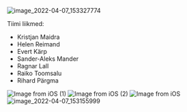 ![image_2022-04-07_153327774](https://user-images.githubusercontent.com/91615049/162199418-bd32d763-9517-4b0a-bd27-0943b3d5e19f.png)



Tiimi liikmed: 
 * Kristjan Maidra 
 * Helen Reimand 
 * Evert Kärp
 * Sander-Aleks Mander 
 * Ragnar Lall
 * Raiko Toomsalu 
 * Rihard Pärgma


![Image from iOS (1)](https://user-images.githubusercontent.com/91615049/162193486-1ce9bd1c-1907-42d7-a4a0-34a455600806.jpg)
![Image from iOS (2)](https://user-images.githubusercontent.com/91615049/162193489-b5dc2422-c65b-4c8f-8ffc-a5dd135127b9.jpg)
![Image from iOS](https://user-images.githubusercontent.com/91615049/162193492-4fa257cb-54d6-4a0c-8f13-55726ac9738b.jpg)
![image_2022-04-07_153155999](https://user-images.githubusercontent.com/91615049/162199183-f21a26c2-6d5c-4d95-9a5a-b593fb651a30.png)
